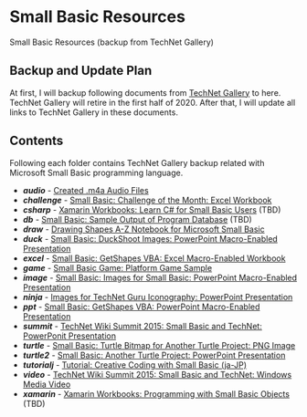 # Small Basic Resources
Small Basic Resources (backup from TechNet Gallery)

## Backup and Update Plan
At first, I will backup following documents from [TechNet Gallery](https://gallery.technet.microsoft.com/) to here.  TechNet Gallery will retire in the first half of 2020.  After that, I will update all links to TechNet Gallery in these documents.

## Contents
Following each folder contains TechNet Gallery backup related with Microsoft Small Basic programming language.
- ***audio*** - [Created .m4a Audio Files](audio/README.md)
- ***challenge*** - [Small Basic: Challenge of the Month: Excel Workbook](challenge/README.md)
- ***csharp*** - [Xamarin Workbooks: Learn C# for Small Basic Users](csharp/README.md) (TBD)
- ***db*** - [Small Basic: Sample Output of Program Database](db/README.md) (TBD)
- ***draw*** - [Drawing Shapes A-Z Notebook for Microsoft Small Basic](draw/README.md)
- ***duck*** - [Small Basic: DuckShoot Images: PowerPoint Macro-Enabled Presentation](duck/README.md)
- ***excel*** - [Small Basic: GetShapes VBA: Excel Macro-Enabled Workbook](excel/README.md)
- ***game*** - [Small Basic Game: Platform Game Sample](game/README.md)
- ***image*** - [Small Basic: Images for Small Basic: PowerPoint Macro-Enabled Presentation](image/README.md)
- ***ninja*** - [Images for TechNet Guru Iconography: PowerPoint Presentation](ninja/README.md)
- ***ppt*** - [Small Basic: GetShapes VBA: PowerPoint Macro-Enabled Presentation](ppt/README.md)
- ***summit*** - [TechNet Wiki Summit 2015: Small Basic and TechNet: PowerPonit Presentation](summit/README.md)
- ***turtle*** - [Small Basic: Turtle Bitmap for Another Turtle Project: PNG Image](turtle/README.md)
- ***turtle2*** - [Small Basic: Another Turtle Project: PowerPoint Presentation](turtle2/README.md)
- ***tutorialj*** - [Tutorial: Creative Coding with Small Basic (ja-JP)](tutorialj/README.md)
- ***video*** - [TechNet Wiki Summit 2015: Small Basic and TechNet: Windows Media Video](video/README.md)
- ***xamarin*** - [Xamarin Workbooks: Programming with Small Basic Objects](xamarin/README.md) (TBD)
